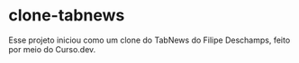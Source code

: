 # clone-tabnews
Esse projeto iniciou como um clone do TabNews do Filipe Deschamps, feito por meio do Curso.dev.
